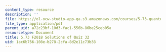 ```yaml
---
content_type: resource
description: ''
file: https://ol-ocw-studio-app-qa.s3.amazonaws.com/courses/5-73-quantum-mechanics-i-fall-2018/1ac6b756108eb2782cfa8d2e11c73b38_MIT5_73F18_quiz32_soln.pdf
file_type: application/pdf
parent_uid: a72c23bf-10d3-fac1-556b-86be25ceb05a
resourcetype: Document
title: 5.73 F2018 Solutions of Quiz 32
uid: 1ac6b756-108e-b278-2cfa-8d2e11c73b38
---
```

